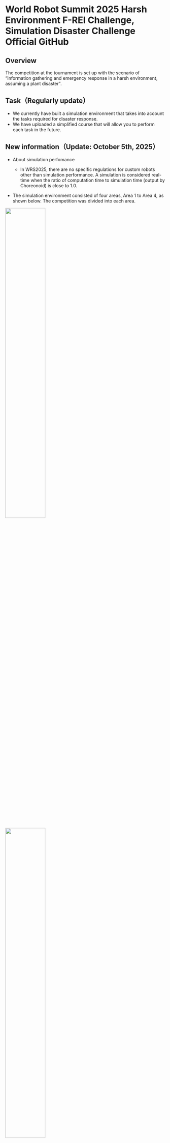 # World Robot Summit 2025 Harsh Environment F-REI Challenge, Simulation Disaster Challenge Official GitHub

## Overview
The competition at the tournament is set up with the scenario of “Information gathering and emergency response in a harsh environment, assuming a plant disaster".

## Task（Regularly update）
- We currently have built a simulation environment that takes into account the tasks required for disaster response.
- We have uploaded a simplified course that will allow you to perform each task in the future.

## New information（Update: October 5th, 2025）
- About simulation perfomance
	- In WRS2025, there are no specific regulations for custom robots other than simulation performance. A simulation is considered real-time when the ratio of computation time to simulation time (output by Choreonoid) is close to 1.0.

- The simulation environment consisted of four areas, Area 1 to Area 4, as shown below. The competition was divided into each area.
<img width="50%" src="./fig/wrs2025-plant.png"> 
<img width="50%" src="./fig/wrs2025-plant2.png">

#### Area 1: Lever control, Turning on the light, Opening the door
<img width="50%" src="./fig/area1.png"> 

- The area around the start (Click on the image to view simulation on youtube)

[![](https://img.youtube.com/vi/-OKpuWwvyP4/0.jpg)](https://youtu.be/-OKpuWwvyP4) 

##### Scenario
You use a remote-controlled robot to explore an area where objects are scattered after a plant accident. Since the area is dark, the robot can turn on lights by operating switches to illuminate the area. It will open doors and explore small rooms. To explore the area, the robot must read as many QR codes scattered throughout the area as possible and return to the starting point within the time limit. This area is designed to measure the robot's mobility, operability, and exploration capabilities. Additionally, it is necessary to consider the possibility of limited visibility due to communication issues caused by remote operation, as well as the possibility of sudden power outages.

##### Considering component
- Switch, Door, Stick, Truss field, QR code, and ･･･

<img width="25%" src="./fig/switch.png"><img width="25%" src="./fig/switch1.png"><img width="25%" src="./fig/door2.png">

<img width="25%" src="./fig/door3.png"><img width="25%" src="./fig/stick.png"><img width="25%" src="./fig/truss.png"><img width="25%" src="./fig/qr.png">

#### Area 2: Firefighting
<img width="50%" src="./fig/area2.png"> 

- The area around the start (Click on the image to view simulation on youtube)

[![](https://img.youtube.com/vi/RqlraRtlhWA/0.jpg)](https://youtu.be/RqlraRtlhWA) 

##### Scenario
You must explore this area where objects are scattered after a plant disaster. Since there is a fire in this area, the robots take out a fire hose from the fire extinguisher box and put out the fire. Gases (smoke) and liquids (water) leak from pipes in the area, so the robot can stop the leaking fluids by operating the valves. It is also necessary to read the values of the analog meters installed in the plant. To explore this area, the robot must read as many QR codes scattered throughout the area as possible and return to the starting point within the time limit. This area is constructed to measure the movement, manipulation, and search abilities of the robots. In addition, it is necessary to assume that the field of vision will be reduced due to the effects of communication in remote control and that there may be sudden power outages.

##### Considering component
- Switch, Fire extinguisher box, Valve, Meter, Broken robot, QR code, and ･･･

<img width="25%" src="./fig/switch1.png"><img width="25%" src="./fig/fire1.png"><img width="25%" src="./fig/valve1.png">

<img width="25%" src="./fig/meter1.png"><img width="25%" src="./fig/obstacle-robot.png"><img width="25%" src="./fig/qr.png">


#### Area 3: Running up/down stairs and ramp 
<img width="50%" src="./fig/area3.png"> 

- The area around the start (Click on the image to view simulation on youtube)

[![](https://img.youtube.com/vi/EvLPmafm8BM/0.jpg)](https://youtu.be/EvLPmafm8BM) 

##### Scenario
You must explore this area where objects are scattered after a plant disaster.
Gases (smoke) and liquids (water) leak from pipes in the area, so the robot can stop the leaking fluids by operating the valves. 
The robots must climb the stairs or ramp, turn the valve on the second floor, and stop the leak.
It is also necessary to read the values of the analog meters installed in the plant. To explore this area, the robot must read as many QR codes scattered throughout the area as possible and return to the starting point within the time limit. This area is constructed to measure the movement, manipulation, and search abilities of the robots. In addition, it is necessary to assume that the field of vision will be reduced due to the effects of communication in remote control and that there may be sudden power outages.

##### Considering component
- Switch, Stair, Ramp, Catwalk, Valve, Meter, QR code, and ･･･

<img width="25%" src="./fig/switch1.png"><img width="25%" src="./fig/stairs1.png"><img width="25%" src="./fig/ramp1.png">

<img width="25%" src="./fig/valve1.png"><img width="25%" src="./fig/meter1.png"><img width="25%" src="./fig/qr.png">

#### Area 4: Entering ducts, tank inspections
<img width="50%" src="./fig/area4.png"> 

- The area around the start (Click on the image to view simulation on youtube)

[![](https://img.youtube.com/vi/f4MrvI26BAk/0.jpg)](https://youtu.be/f4MrvI26BAk) 

##### Scenario
You use the robot, which is UAV, to enter the duct and investigate the tank connected to the duct. The passage connected to the duct is narrow and maze-like, requiring careful exploration to avoid getting lost. On the other hand, Gases (smoke) and liquids (water) leak from pipes in the area, so the UGV can stop the leaking fluids by operating the valves. In order to explore the area, you must read as many QR codes as possible, which are scattered around the area, and move the robot from the start area to the goal area within the time limit. This area is constructed to measure the movement, manipulation and search abilities of the robots. In addition, it is necessary to assume that the field of vision will be reduced due to the effects of communication in remote control, and that there may be sudden power outages.

##### Considering component
- Switch, Duct, Valve, Meter, QR code, and ･･･

<img width="25%" src="./fig/switch1.png"><img width="25%" src="./fig/duct1.png"><img width="25%" src="./fig/valve1.png"><img width="25%" src="./fig/meter1.png"><img width="25%" src="./fig/qr.png">

#### About video noise

- As part of the harsh environment challenge, the following video communication noise occasionally occurs. Please operate the robot so that it functions properly, even in the presence of noise.
	- White Noise
	<img width="50%" src="./fig/noise1.png">
 
	- Block Noise
	<img width="50%" src="./fig/noise2.png">

## Plant component
Each component is described at the following URL: https://github.com/wrs-frei-simulation/WRS-2025/blob/main/component.md

## Simulation Environment

Choreonoid is used as the robot simulator in the World Robot Summit 2025 Simulation Disaster Challenge. Moreover, AGX Dynamics is used as a physics engine.

#### AGX Dynamics installation reference
Before constructing the WRS2025 environmental specifications for Choreonoid, please install this software.
- https://choreonoid.org/en/documents/latest/agxdynamics/install/install-agx-ubuntu.html
- Movie for installation (Click on the image to view simulation on youtube)

[![](https://img.youtube.com/vi/SxmwYl_gPEY/0.jpg)](https://youtu.be/SxmwYl_gPEY) 

#### HAIROWorldPlugin installation reference
Please obtain this software before building Choreonoid's WRS2025 environment specification.
Competitors are requested to contact the competition secretariat.
Others should contact JAEA Suzuki at "suzuki.kenta38※jaea.go.jp" .
（Change the ※ to @ when you send us an email. ）

#### How to install Choreonoid
- Requirements
	- OS: Ubuntu22.04，CPU: amd64 (Intel CPU, Ryzen CPU)
	- ROS2: Humble Hawksbill 
	- Cannot be installed on a virtual environment on an Apple Silicon Mac (because the CPU is arm-based)
- Building Choreonoid for the competitor's computer 
	1. Building Choreonoid Without ROS2 for the first time
	2. Rebuilding Choreonoid Without ROS2 For Pre-competition (Already Choreonoid built)
	3. Building Choreonoid for pre-tournament (with ROS2 integration)


#### 1. Building Choreonoid Without ROS2 for the first time
```bash
$ cd
$ git clone https://github.com/choreonoid/choreonoid.git
$ git clone https://github.com/wrs-frei-simulation/WRS-Pre-2024.git choreonoid/ext/WRS2024PRE
$ git clone https://github.com/wrs-frei-simulation/WRS-2025.git choreonoid/ext/WRS2025
$ git clone --recursive https://github.com/wrs-sim/wrs-plugin.git
```
- **Move ``hairo-world-plugin`` to ``choreonoid/ext/``.**
```bash
$ choreonoid/misc/script/install-requisites-ubuntu-22.04.sh
$ sudo ./choreonoid/ext/hairo-world-plugin/misc/script/install-requisites-ubuntu-22.04.sh
$ cd ~/choreonoid && mkdir build && cd build
$ cmake .. -DBUILD_AGX_DYNAMICS_PLUGIN=ON -DBUILD_AGX_BODYEXTENSION_PLUGIN=ON -DBUILD_WRS2018=ON -DBUILD_SCENE_EFFECTS_PLUGIN=ON -DBUILD_HAIRO_WORLD_PLUGIN=ON -DENABLE_INSTALL_RPATH_USE_LINK_PATH=ON
$ make -j8 # -j8 for 8-core CPU, -jN for N-core CPU

# Run Choreonoid Without ROS2
$ ./bin/choreonoid
```

#### 2. Rebuilding Choreonoid Without ROS2 For WRS2025 (Already Choreonoid built)
```bash
$ cd ~
$ git clone https://github.com/wrs-frei-simulation/WRS-Pre-2024.git choreonoid/ext/WRS2024PRE
$ git clone https://github.com/wrs-frei-simulation/WRS-2025.git choreonoid/ext/WRS2025
$ git clone --recursive https://github.com/wrs-sim/wrs-plugin.git
```
- **Move ``hairo-world-plugin`` to ``choreonoid/ext/``.**
```bash
$ sudo ./choreonoid/ext/hairo-world-plugin/misc/script/install-requisites-ubuntu-22.04.sh
$ cd ~/choreonoid/build
$ cmake .. -DBUILD_AGX_DYNAMICS_PLUGIN=ON -DBUILD_AGX_BODYEXTENSION_PLUGIN=ON -DBUILD_WRS2018=ON -DBUILD_SCENE_EFFECTS_PLUGIN=ON -DBUILD_HAIRO_WORLD_PLUGIN=ON -DENABLE_INSTALL_RPATH_USE_LINK_PATH=ON
$ make -j8 # -j8 for 8-core CPU, -jN for N-core CPU

# Run Choreonoid Without ROS2
$ ./bin/choreonoid
```

#### 3. Building Choreonoid for WRS2025 (with ROS2 integration)
1. Install ROS2 (Humble Hawksbill) first.
```bash
# Add the ROS 2 apt repository
$ sudo apt install software-properties-common
$ sudo add-apt-repository universe
$ sudo apt update && sudo apt install curl -y
$ sudo curl -sSL https://raw.githubusercontent.com/ros/rosdistro/master/ros.key -o /usr/share/keyrings/ros-archive-keyring.gpg
$ echo "deb [arch=$(dpkg --print-architecture) signed-by=/usr/share/keyrings/ros-archive-keyring.gpg] http://packages.ros.org/ros2/ubuntu $(. /etc/os-release && echo $UBUNTU_CODENAME) main" | sudo tee /etc/apt/sources.list.d/ros2.list > /dev/null

# Install ROS 2 packages
$ sudo apt update
$ sudo apt upgrade
$ sudo apt install ros-humble-desktop
$ sudo apt install ros-humble-compressed-image-transport
$ sudo apt install python3-colcon-common-extensions

# Sourcing the setup script (for bash)
$ echo "source /opt/ros/humble/setup.bash" >> ~/.bashrc
$ source ~/.bashrc
```

- Movie for installation (Click on the image to view simulation on youtube)

[![](https://img.youtube.com/vi/pLnRYuRHtV0/0.jpg)](https://youtu.be/pLnRYuRHtV0) 


2. Install Choreonoid
```bash
# Clean-Build Choreonoid With ROS2
$ mkdir -p ~/ws/src
$ cd ~/ros2_ws/src
$ git clone https://github.com/choreonoid/choreonoid.git
$ git clone https://github.com/choreonoid/choreonoid_ros.git
$ git clone https://github.com/wrs-frei-simulation/WRS-Pre-2024.git choreonoid/ext/WRS2024PRE
$ git clone https://github.com/wrs-frei-simulation/WRS-2025.git choreonoid/ext/WRS2025
$ git clone --recursive https://github.com/wrs-sim/wrs-plugin.git
```
- **Move ``hairo-world-plugin`` to ``choreonoid/ext/``.**
```bash
$ git clone https://github.com/wrs-sim/choreonoid_joy2joy2
$ choreonoid/misc/script/install-requisites-ubuntu-22.04.sh
$ sudo ./choreonoid/ext/hairo-world-plugin/misc/script/install-requisites-ubuntu-22.04.sh
$ cd ~/ros2_ws
$ colcon build --symlink-install --cmake-args -DBUILD_AGX_DYNAMICS_PLUGIN=ON -DBUILD_AGX_BODYEXTENSION_PLUGIN=ON -DBUILD_WRS2018=ON -DBUILD_SCENE_EFFECTS_PLUGIN=ON -DBUILD_HAIRO_WORLD_PLUGIN=ON -DENABLE_INSTALL_RPATH_USE_LINK_PATH=ON

# Run Choreonoid With ROS2
$ source install/setup.bash
$ ros2 run choreonoid_ros choreonoid
```

- Movie for installation (Click on the image to view simulation on youtube)

[![](https://img.youtube.com/vi/2oGcO8FwFng/0.jpg)](https://youtu.be/2oGcO8FwFng) 


## Practice Environment
Once the above installation is successful, you will be able to set up a practice environment for WRS2025.
<img width="100%" src="./fig/practice.png">
<img width="20%" src="./fig/obstacle-robot.png">

#### In the case of Choreonoid Without ROS2
- 1: Building Choreonoid Without ROS2 for the first time
- 2: Rebuilding Choreonoid Without ROS2 For WRS2025 (Already Choreonoid built)
```bash
$ cd ~
$ cd ~/choreonoid/build
$ ./bin/choreonoid ../ext/WRS2025/registration/registration_m3.yaml --wrs-util M3
```

#### In the case of Choreonoid With ROS2
- 3: Building Choreonoid for WRS2025 (with ROS2 integration)
```bash
$ cd ~
$ cd ~/ros2_ws
$ source install/setup.bash
$ ros2 run choreonoid_ros choreonoid ~/ros2_ws/src/choreonoid/ext/WRS2025/registration/registration_m3.yaml --wrs-util M3
```

## Important Notice（Update: August 29th, 2025）
- Robot simulation will be performed on computers provided by the organizers
	- The specs of the organizer's computer: https://www.amazon.co.jp/dp/B0BTM9SYSX?language=en_US

- Please obtain the simulation results via network communication and operate the robots on your own computers. The computers provided by the organizers will serve as servers, and the computers provided by the competitors will serve as clients.
	- The mobile robot is in a simulation on the organizer's computers and connected to the competitor's computers via the network. This relationship is similar to a real mobile robot connected to a host computers via a network. If a team wishes to use its unique robot or functions in the match, it will submit the robot model and program to the organizers, who will implement it on the competition simulation computers.

- Example movie for configuration (Click on the image to view simulation on youtube)
	- Connection and IP setting
	
 	[![](https://img.youtube.com/vi/xuybtku4VAU/0.jpg)](https://youtu.be/xuybtku4VAU) 

	- Remote Robot Control via ROS2 Communication

	[![](https://img.youtube.com/vi/8PlOL2M9Hno/0.jpg)](https://youtu.be/8PlOL2M9Hno) 

- Note: **Do not use Wi-Fi communication while using this connection method. Choreonoid simulation will slow down while Wi-Fi communication is in use.**
  
### To process Choreonoid on a Nvidia GPU（Update: August 28th, 2025）
1. Select Prime Profiles in "NVIDIA settings".
2. For "Select the GPU you would like to use", select "NVIDIA (Performance Mode)"
<img width="66%" src="./fig/gpu-setting.png">

3. When you launch Choreonoid, if it displays “Driver Profile: NVIDIA Corporation ○○” as shown below, Choreonoid will use the NVIDIA GPU. 
<img width="66%" src="./fig/gpu-choreonoid.png">

- However, when running on a laptop, please perform Choreonoid simulations while connected to a power source (simulations will run slowly if not connected).

## Pre-check list for competitors

1. Obtaining the AGX license and HAIROWorldPlugin
	- Obtain the AGX license from the competition secretariat
	- Apply for use HAIROWorldPlugin and receive the HAIROWorldPlugin.zip file

2. Installing ROS2
	- Install ROS2 appropriate for the OS you are using.

3. Building Choreonoid
	- Build a practice/competition environment by referring to the following page
	- https://github.com/wrs-frei-simulation/WRS-2025?tab=readme-ov-file#simulation-environment

4. Loading practice/competition environment
	- Load the practice/competition environment by referring to the following page
	- https://github.com/wrs-frei-simulation/WRS-2025?tab=readme-ov-file#practice-environment 

5. Introducing your robots to the environment
	- Introduce your own robot into a environment by referring to the following page
	- https://github.com/wrs-frei-simulation/WRS-2025/blob/main/place_robot.md


## Competition Environment
Please start Choreonoid with the following command.

#### In the case of Choreonoid Without ROS2
```bash
$ cd ~
$ cd ~/choreonoid/build
$ ./bin/choreonoid ../ext/WRS2025/registration/registration/registration_20251010.yaml --wrs-util PS-1
```

#### In the case of Choreonoid With ROS2
```bash
$ cd ~
$ cd ~/ros2_ws
$ source install/setup.bash
$ ros2 run choreonoid_ros choreonoid ~/ros2_ws/src/choreonoid/ext/WRS2025/registration/registration_20251010.yaml --wrs-util PS-1
```

| YAML file | Arguments | Explanation |
| ---- | ---- | ---- |
| registration_20251010.yaml | ``PS-1`` | Loading preliminary environment |
| registration_20251010.yaml | ``PS-2`` | Loading preliminary environment |
| registration_20251010.yaml | ``PS-3`` | Loading preliminary environment |
| registration_20251010.yaml | ``PS-4`` | Loading preliminary environment |
| registration_20251011.yaml | ``PS-1`` | Loading semifinal environment |
| registration_20251011.yaml | ``PS-2`` | Loading semifinal environment |
| registration_20251011.yaml | ``PS-3`` | Loading semifinal environment |
| registration_20251011.yaml | ``PS-4`` | Loading semifinal environment |
| registration_20251012.yaml | ``PS-12`` | Loading final environment |
| registration_20251012.yaml | ``PS-34`` | Loading final environment |


## 2024 Pre-tournament
- 2024 Pre-tournament Official GitHub page: https://github.com/wrs-frei-simulation/WRS-Pre-2024

- Sample movie (Click on the image to view simulation on youtube)
  - Overview of the entire area
    
    [![](https://img.youtube.com/vi/Oi1t4SQqD-A/0.jpg)](https://www.youtube.com/watch?v=Oi1t4SQqD-A) 
	
  - Robot simulation

    [![](https://img.youtube.com/vi/b9BqyA2T81Y/0.jpg)](https://www.youtube.com/watch?v=b9BqyA2T81Y)
     
  - Simulation of air duct intrusion affected by air flow

    [![](https://img.youtube.com/vi/iCsacqRvRAQ/0.jpg)](https://www.youtube.com/watch?v=iCsacqRvRAQ)

- Live Broadcast
  - Preliminary contest: https://www.youtube.com/watch?v=bKAUXahBdgg
  - Final: https://www.youtube.com/watch?v=ruW7kajVFAw

